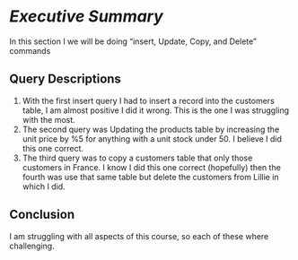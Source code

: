 # *Executive Summary*
In this section I we will be doing “insert, Update, Copy, and Delete” commands 
## Query Descriptions 
1. With the first insert query I had to insert a record into the customers table, I am almost positive I did it wrong. This is the one I was struggling with the most. 
2. The second query was Updating the products table by increasing the unit price by %5 for anything with a unit stock under 50. I believe I did this one correct.  
3. The third query was to copy a customers table that only those customers in France. I know I did this one correct (hopefully) then the fourth was use that same table but delete the customers from Lillie in which I did. 

## Conclusion

I am struggling with all aspects of this course, so each of these where challenging.  
